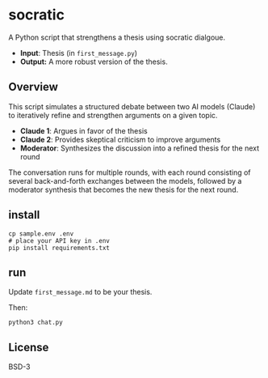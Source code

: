 # socratic

A Python script that strengthens a thesis using socratic dialgoue.

- **Input**: Thesis (in `first_message.py`)
- **Output:** A more robust version of the thesis.

## Overview

This script simulates a structured debate between two AI models (Claude) to iteratively refine and strengthen arguments on a given topic.

- **Claude 1**: Argues in favor of the thesis
- **Claude 2**: Provides skeptical criticism to improve arguments
- **Moderator**: Synthesizes the discussion into a refined thesis for the next round

The conversation runs for multiple rounds, with each round consisting of several back-and-forth exchanges between the models, followed by a moderator synthesis that becomes the new thesis for the next round.

## install

```
cp sample.env .env
# place your API key in .env
pip install requirements.txt
```

## run

Update `first_message.md` to be your thesis.

Then:

```
python3 chat.py
```

## License

BSD-3